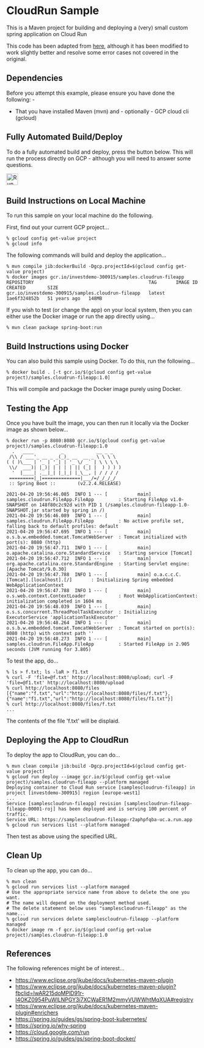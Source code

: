 CloudRun Sample
===============

This is a Maven project for building and deploying a (very) small custom spring application on Cloud Run

This code has been adapted from [here](https://bezkoder.com/spring-boot-file-upload/), although it has
been modified to work slightly better and resolve some error cases not covered in the original.

Dependencies
------------
Before you attempt this example, please ensure you have done the following: -
- That you have installed Maven (mvn) and - optionally - GCP cloud cli (gcloud)

Fully Automated Build/Deploy
----------------------------
To do a fully automated build and deploy, press the button below. This will run the process directly on
GCP - although you will need to answer some questions.

[<img src="https://storage.googleapis.com/cloudrun/button.svg" alt="Run on Google Cloud" height="30">][run_button_auto]

Build Instructions on Local Machine
-----------------------------------
To run this sample on your local machine do the following.

First, find out your current GCP project...

    % gcloud config get-value project 
    % gcloud info
    
The following commands will build and deploy the application...

    % mvn compile jib:dockerBuild -Dgcp.projectId=$(gcloud config get-value project)
    % docker images gcr.io/investdemo-300915/samples.cloudrun-fileapp
    REPOSITORY                                          TAG       IMAGE ID       CREATED        SIZE
    gcr.io/investdemo-300915/samples.cloudrun-fileapp   latest    1ae6f324852b   51 years ago   148MB

If you wish to test (or change the app) on your local system, then you can either use the 
Docker image or run the app directly using...

    % mvn clean package spring-boot:run

Build Instructions using Docker
-------------------------------
You can also build this sample using Docker. To do this, run the following...

    % docker build . [-t gcr.io/$(gcloud config get-value project)/samples.cloudrun-fileapp:1.0]

This will compile and package the Docker image purely using Docker.

Testing the App
---------------
Once you have built the image, you can then run it locally via the Docker image as shown
below...

    % docker run -p 8080:8080 gcr.io/$(gcloud config get-value project)/samples.cloudrun-fileapp:1.0
      .   ____          _            __ _ _
     /\\ / ___'_ __ _ _(_)_ __  __ _ \ \ \ \
    ( ( )\___ | '_ | '_| | '_ \/ _` | \ \ \ \
     \\/  ___)| |_)| | | | | || (_| |  ) ) ) )
      '  |____| .__|_| |_|_| |_\__, | / / / /
     =========|_|==============|___/=/_/_/_/
     :: Spring Boot ::        (v2.2.4.RELEASE)

    2021-04-20 19:56:46.085  INFO 1 --- [           main] samples.cloudrun.FileApp.FileApp         : Starting FileApp v1.0-SNAPSHOT on 148f80c2c92d with PID 1 (/samples.cloudrun-fileapp-1.0-SNAPSHOT.jar started by spring in /)
    2021-04-20 19:56:46.089  INFO 1 --- [           main] samples.cloudrun.FileApp.FileApp         : No active profile set, falling back to default profiles: default
    2021-04-20 19:56:47.695  INFO 1 --- [           main] o.s.b.w.embedded.tomcat.TomcatWebServer  : Tomcat initialized with port(s): 8080 (http)
    2021-04-20 19:56:47.711  INFO 1 --- [           main] o.apache.catalina.core.StandardService   : Starting service [Tomcat]
    2021-04-20 19:56:47.712  INFO 1 --- [           main] org.apache.catalina.core.StandardEngine  : Starting Servlet engine: [Apache Tomcat/9.0.30]
    2021-04-20 19:56:47.788  INFO 1 --- [           main] o.a.c.c.C.[Tomcat].[localhost].[/]       : Initializing Spring embedded WebApplicationContext
    2021-04-20 19:56:47.788  INFO 1 --- [           main] o.s.web.context.ContextLoader            : Root WebApplicationContext: initialization completed in 1604 ms
    2021-04-20 19:56:48.039  INFO 1 --- [           main] o.s.s.concurrent.ThreadPoolTaskExecutor  : Initializing ExecutorService 'applicationTaskExecutor'
    2021-04-20 19:56:48.264  INFO 1 --- [           main] o.s.b.w.embedded.tomcat.TomcatWebServer  : Tomcat started on port(s): 8080 (http) with context path ''
    2021-04-20 19:56:48.273  INFO 1 --- [           main] samples.cloudrun.FileApp.FileApp         : Started FileApp in 2.905 seconds (JVM running for 3.805)

To test the app, do...

    % ls > f.txt; ls -laR > f1.txt
    % curl -F 'file=@f.txt' http://localhost:8080/upload; curl -F 'file=@f1.txt' http://localhost:8080/upload
    % curl http://localhost:8080/files
    [{"name":"f.txt","url":"http://localhost:8080/files/f.txt"},{"name":"f1.txt","url":"http://localhost:8080/files/f1.txt"}]
    % curl http://localhost:8080/files/f.txt
    ...

The contents of the file 'f.txt' will be displaid.

Deploying the App to CloudRun
-----------------------------
To deploy the app to CloudRun, you can do...

    % mvn clean compile jib:build -Dgcp.projectId=$(gcloud config get-value project)
    % gcloud run deploy --image gcr.io/$(gcloud config get-value project)/samples.cloudrun-fileapp --platform managed
    Deploying container to Cloud Run service [samplescloudrun-fileapp] in project [investdemo-300915] region [europe-west1]
    ... 
    Service [samplescloudrun-fileapp] revision [samplescloudrun-fileapp-fileapp-00001-roj] has been deployed and is serving 100 percent of traffic.
    Service URL: https://samplescloudrun-fileapp-r2aphpfqba-uc.a.run.app
    % gcloud run services list --platform managed

Then test as above using the specified URL.

Clean Up
--------
To clean up the app, you can do...

    % mvn clean 
    % gcloud run services list --platform managed
    # Use the appropriate service name from above to delete the one you want.
    # The name will depend on the deployment method used.
    # The delete statement below uses "samplescloudrun-fileapp" as the name...
    % gcloud run services delete samplescloudrun-fileapp --platform managed
    % docker image rm -f gcr.io/$(gcloud config get-value project)/samples.cloudrun-fileapp:1.0

References
----------
The following references might be of interest...
- https://www.eclipse.org/jkube/docs/kubernetes-maven-plugin
- https://www.eclipse.org/jkube/docs/kubernetes-maven-plugin?fbclid=IwAR215doMPlD91r-l4OKZ0954PuWILNPGY3i7XCWaER1M2mmyVUWWhtMqXUA#registry
- https://www.eclipse.org/jkube/docs/kubernetes-maven-plugin#enrichers
- https://spring.io/guides/gs/spring-boot-kubernetes/
- https://spring.io/why-spring
- https://cloud.google.com/run
- https://spring.io/guides/gs/spring-boot-docker/

[run_button_auto]: https://deploy.cloud.run/?git_repo=https://github.com/tpayne/CloudRun&dir=samples/FileSampleApp
